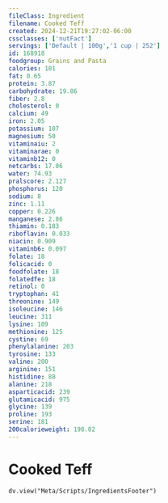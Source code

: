 ```yaml
---
fileClass: Ingredient
filename: Cooked Teff
created: 2024-12-21T19:27:02-06:00
cssclasses: ['nutFact']
servings: ['Default | 100g','1 cup | 252']
id: 168918
foodgroup: Grains and Pasta
calories: 101
fat: 0.65
protein: 3.87
carbohydrate: 19.86
fiber: 2.8
cholesterol: 0
calcium: 49
iron: 2.05
potassium: 107
magnesium: 50
vitaminaiu: 2
vitaminarae: 0
vitaminb12: 0
netcarbs: 17.06
water: 74.93
pralscore: 2.127
phosphorus: 120
sodium: 8
zinc: 1.11
copper: 0.226
manganese: 2.86
thiamin: 0.183
riboflavin: 0.033
niacin: 0.909
vitaminb6: 0.097
folate: 18
folicacid: 0
foodfolate: 18
folatedfe: 18
retinol: 0
tryptophan: 41
threonine: 149
isoleucine: 146
leucine: 311
lysine: 109
methionine: 125
cystine: 69
phenylalanine: 203
tyrosine: 133
valine: 200
arginine: 151
histidine: 88
alanine: 218
asparticacid: 239
glutamicacid: 975
glycine: 139
proline: 193
serine: 181
200calorieweight: 198.02
---
```


# Cooked Teff

```dataviewjs
dv.view("Meta/Scripts/IngredientsFooter")
```